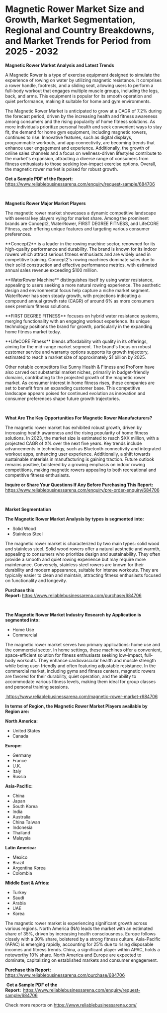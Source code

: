 <p><h1>Magnetic Rower Market Size and Growth, Market Segmentation, Regional and Country Breakdowns, and Market Trends for Period from 2025 -  2032</h1></p><p><strong>Magnetic Rower Market Analysis and Latest Trends</strong></p>
<p><p>A Magnetic Rower is a type of exercise equipment designed to simulate the experience of rowing on water by utilizing magnetic resistance. It comprises a rower handle, footrests, and a sliding seat, allowing users to perform a full-body workout that engages multiple muscle groups, including the legs, back, and arms. This equipment is popular for its smooth operation and quiet performance, making it suitable for home and gym environments.</p><p>The Magnetic Rower Market is anticipated to grow at a CAGR of 7.2% during the forecast period, driven by the increasing health and fitness awareness among consumers and the rising popularity of home fitness solutions. As more individuals prioritize personal health and seek convenient ways to stay fit, the demand for home gym equipment, including magnetic rowers, continues to rise. Innovative features, such as digital displays, programmable workouts, and app connectivity, are becoming trends that enhance user engagement and experience. Additionally, the growth of online sales channels and a focus on wellness-driven lifestyles contribute to the market's expansion, attracting a diverse range of consumers from fitness enthusiasts to those seeking low-impact exercise options. Overall, the magnetic rower market is poised for robust growth.</p></p>
<p><strong>Get a Sample PDF of the Report:&nbsp;</strong> <a href="https://www.reliablebusinessarena.com/enquiry/request-sample/684706?utm_campaign=1948&utm_medium=2&utm_source=Github&utm_content=ia&utm_term=08022025&utm_id=magnetic-rower">https://www.reliablebusinessarena.com/enquiry/request-sample/684706</a></p>
<p>&nbsp;</p>
<p><strong>Magnetic Rower Major Market Players</strong></p>
<p><p>The magnetic rower market showcases a dynamic competitive landscape with several key players vying for market share. Among the prominent brands are Concept2, WaterRower, FIRST DEGREE FITNESS, and LifeCORE Fitness, each offering unique features and targeting various consumer preferences.</p><p>**Concept2** is a leader in the rowing machine sector, renowned for its high-quality performance and durability. The brand is known for its indoor rowers which attract serious fitness enthusiasts and are widely used in competitive training. Concept2's rowing machines dominate sales due to their solid construction and effective performance metrics, with estimated annual sales revenue exceeding $100 million.</p><p>**WaterRower Machine** distinguishes itself by using water resistance, appealing to users seeking a more natural rowing experience. The aesthetic design and environmental focus help capture a niche market segment. WaterRower has seen steady growth, with projections indicating a compound annual growth rate (CAGR) of around 6% as more consumers seek premium fitness solutions.</p><p>**FIRST DEGREE FITNESS** focuses on hybrid water resistance systems, merging functionality with an engaging workout experience. Its unique technology positions the brand for growth, particularly in the expanding home fitness market today.</p><p>**LifeCORE Fitness** blends affordability with quality in its offerings, aiming for the mid-range market segment. The brand's focus on robust customer service and warranty options supports its growth trajectory, estimated to reach a market size of approximately $1 billion by 2025.</p><p>Other notable competitors like Sunny Health & Fitness and ProForm have also carved out substantial market niches, primarily in budget-friendly domains, contributing to the projected growth of the magnetic rower market. As consumer interest in home fitness rises, these companies are set to benefit from an expanding customer base. This competitive landscape appears poised for continued evolution as innovation and consumer preferences shape future growth trajectories.</p></p>
<p>&nbsp;</p>
<p><strong>What Are The Key Opportunities For Magnetic Rower Manufacturers?</strong></p>
<p><p>The magnetic rower market has exhibited robust growth, driven by increasing health awareness and the rising popularity of home fitness solutions. In 2023, the market size is estimated to reach $XX million, with a projected CAGR of X% over the next five years. Key trends include advancements in technology, such as Bluetooth connectivity and integrated workout apps, enhancing user experience. Additionally, a shift towards sustainable materials in manufacturing is gaining traction. Future outlook remains positive, bolstered by a growing emphasis on indoor rowing competitions, making magnetic rowers appealing to both recreational and competitive fitness enthusiasts.</p></p>
<p><strong>Inquire or Share Your Questions If Any Before Purchasing This Report:</strong> <a href="https://www.reliablebusinessarena.com/enquiry/pre-order-enquiry/684706?utm_campaign=1948&utm_medium=2&utm_source=Github&utm_content=ia&utm_term=08022025&utm_id=magnetic-rower">https://www.reliablebusinessarena.com/enquiry/pre-order-enquiry/684706</a></p>
<p>&nbsp;</p>
<p><strong>Market Segmentation</strong></p>
<p><strong>The Magnetic Rower Market Analysis by types is segmented into:</strong></p>
<p><ul><li>Solid Wood</li><li>Stainless Steel</li></ul></p>
<p><p>The magnetic rower market is characterized by two main types: solid wood and stainless steel. Solid wood rowers offer a natural aesthetic and warmth, appealing to consumers who prioritize design and sustainability. They often provide a smooth and quiet rowing experience but may require more maintenance. Conversely, stainless steel rowers are known for their durability and modern appearance, suitable for intense workouts. They are typically easier to clean and maintain, attracting fitness enthusiasts focused on functionality and longevity.</p></p>
<p><strong>Purchase this Report:&nbsp;</strong><a href="https://www.reliablebusinessarena.com/purchase/684706?utm_campaign=1948&utm_medium=2&utm_source=Github&utm_content=ia&utm_term=08022025&utm_id=magnetic-rower">https://www.reliablebusinessarena.com/purchase/684706</a></p>
<p>&nbsp;</p>
<p><strong>The Magnetic Rower Market Industry Research by Application is segmented into:</strong></p>
<p><ul><li>Home Use</li><li>Commercial</li></ul></p>
<p><p>The magnetic rower market serves two primary applications: home use and the commercial sector. In home settings, these machines offer a convenient, space-efficient solution for fitness enthusiasts seeking low-impact, full-body workouts. They enhance cardiovascular health and muscle strength while being user-friendly and often featuring adjustable resistance. In the commercial market, including gyms and fitness centers, magnetic rowers are favored for their durability, quiet operation, and the ability to accommodate various fitness levels, making them ideal for group classes and personal training sessions.</p></p>
<p><a href="https://www.reliablebusinessarena.com/magnetic-rower-market-r684706?utm_campaign=1948&utm_medium=2&utm_source=Github&utm_content=ia&utm_term=08022025&utm_id=magnetic-rower">&nbsp;https://www.reliablebusinessarena.com/magnetic-rower-market-r684706</a></p>
<p><strong>In terms of Region, the Magnetic Rower Market Players available by Region are:</strong></p>
<p>
    <p> <strong> North America: </strong>
        <ul>
            <li>United States</li>
            <li>Canada</li>
        </ul>
        </p> 
    <p> <strong> Europe: </strong>
        <ul>
            <li>Germany</li>
            <li>France</li>
            <li>U.K.</li>
            <li>Italy</li>
            <li>Russia</li>
        </ul>
        </p> 
    <p> <strong> Asia-Pacific: </strong>
        <ul>
            <li>China</li>
            <li>Japan</li>
            <li>South Korea</li>
            <li>India</li>
            <li>Australia</li>
            <li>China Taiwan</li>
            <li>Indonesia</li>
            <li>Thailand</li>
            <li>Malaysia</li>
        </ul>
        </p> 
    <p> <strong> Latin America: </strong>
        <ul>
            <li>Mexico</li>
            <li>Brazil</li>
            <li>Argentina Korea</li>
            <li>Colombia</li>
        </ul>
        </p> 
    <p> <strong> Middle East & Africa: </strong>
        <ul>
            <li>Turkey</li>
            <li>Saudi</li>
            <li>Arabia</li>
            <li>UAE</li>
            <li>Korea</li>
        </ul>
    </p>
    </p>
<p><p>The magnetic rower market is experiencing significant growth across various regions. North America (NA) leads the market with an estimated share of 35%, driven by increasing health consciousness. Europe follows closely with a 30% share, bolstered by a strong fitness culture. Asia-Pacific (APAC) is emerging rapidly, accounting for 25% due to rising disposable incomes and fitness trends. China, a significant player within APAC, holds a noteworthy 10% share. North America and Europe are expected to dominate, capitalizing on established markets and consumer engagement.</p></p>
<p><strong>Purchase this Report: </strong><a href="https://www.reliablebusinessarena.com/purchase/684706?utm_campaign=1948&utm_medium=2&utm_source=Github&utm_content=ia&utm_term=08022025&utm_id=magnetic-rower">https://www.reliablebusinessarena.com/purchase/684706</a></p>
<p>&nbsp;<strong>Get a Sample PDF of the Report:&nbsp;&nbsp;</strong><a href="https://www.reliablebusinessarena.com/enquiry/request-sample/684706?utm_campaign=1948&utm_medium=2&utm_source=Github&utm_content=ia&utm_term=08022025&utm_id=magnetic-rower">https://www.reliablebusinessarena.com/enquiry/request-sample/684706</a></p>
<p><strong></strong></p>
<p>Check more reports on <a href="https://www.reliablebusinessarena.com/?utm_campaign=1948&utm_medium=2&utm_source=Github&utm_content=ia&utm_term=08022025&utm_id=magnetic-rower">https://www.reliablebusinessarena.com/</a></p>